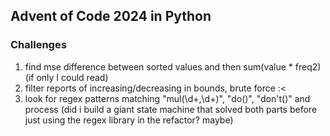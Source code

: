 ## Advent of Code 2024 in Python

### Challenges
1. find mse difference between sorted values and then sum(value * freq2) (if only I could read)
2. filter reports of increasing/decreasing in bounds, brute force :<
3. look for regex patterns matching "mul\(\d+,\d+\)", "do\(\)", "don't\(\)" and process (did i build a giant state machine that solved both parts before just using the regex library in the refactor? maybe)
